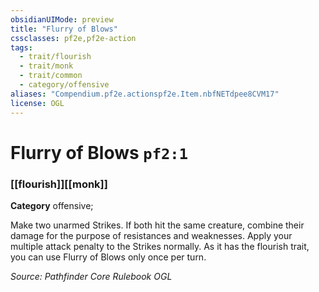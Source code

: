 ```yaml
---
obsidianUIMode: preview
title: "Flurry of Blows"
cssclasses: pf2e,pf2e-action
tags:
  - trait/flourish
  - trait/monk
  - trait/common
  - category/offensive
aliases: "Compendium.pf2e.actionspf2e.Item.nbfNETdpee8CVM17"
license: OGL
---
```

# Flurry of Blows `pf2:1`

### [[flourish]][[monk]]

**Category** offensive; 




Make two unarmed Strikes. If both hit the same creature, combine their damage for the purpose of resistances and weaknesses. Apply your multiple attack penalty to the Strikes normally. As it has the flourish trait, you can use Flurry of Blows only once per turn.

*Source: Pathfinder Core Rulebook*
*OGL*